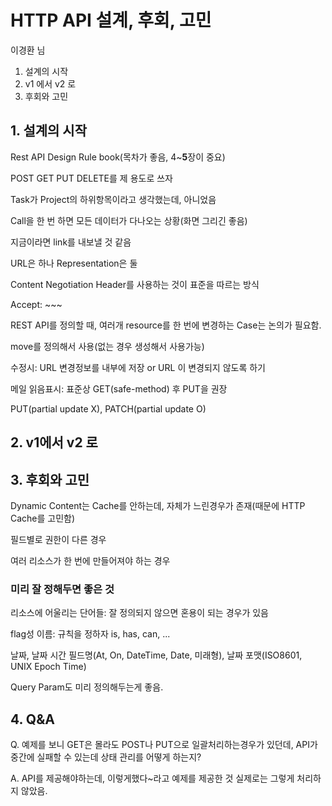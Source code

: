 # HTTP API 설계, 후회, 고민

이경환 님

1. 설계의 시작
2. v1 에서 v2 로
3. 후회와 고민

## 1. 설계의 시작

Rest API Design Rule book(목차가 좋음, 4~**5**장이 중요)

POST GET PUT DELETE를 제 용도로 쓰자

Task가 Project의 하위항목이라고 생각했는데, 아니었음

Call을 한 번 하면 모든 데이터가 다나오는 상황(화면 그리긴 좋음)

지금이라면 link를 내보낼 것 같음

URL은 하나 Representation은 둘

Content Negotiation Header를 사용하는 것이 표준을 따르는 방식

Accept: ~~~

REST API를 정의할 때, 여러개 resource를 한 번에 변경하는 Case는 논의가 필요함.

move를 정의해서 사용(없는 경우 생성해서 사용가능)

수정시: URL 변경정보를 내부에 저장 or URL 이 변경되지 않도록 하기

메일 읽음표시: 표준상 GET(safe-method) 후 PUT을 권장

PUT(partial update X), PATCH(partial update O)

## 2. v1에서 v2 로



## 3. 후회와 고민

Dynamic Content는 Cache를 안하는데, 자체가 느린경우가 존재(때문에 HTTP Cache를 고민함)

필드별로 권한이 다른 경우

여러 리소스가 한 번에 만들어져야 하는 경우

### 미리 잘 정해두면 좋은 것

리소스에 어울리는 단어들: 잘 정의되지 않으면 혼용이 되는 경우가 있음

flag성 이름: 규칙을 정하자 is, has, can, ...

날짜, 날짜 시간 필드명(At, On, DateTime, Date, 미래형), 날짜 포맷(ISO8601, UNIX Epoch Time)

Query Param도 미리 정의해두는게 좋음.

## 4. Q&A

Q. 예제를 보니 GET은 몰라도 POST나 PUT으로 일괄처리하는경우가 있던데, API가 중간에 실패할 수 있는데 상태 관리를 어떻게 하는지?

A. API를 제공해야하는데, 이렇게했다~라고 예제를 제공한 것 실제로는 그렇게 처리하지 않았음.